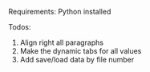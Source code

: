 Requirements:
Python installed

Todos:
1. Align right all paragraphs
2. Make the dynamic tabs for all values
3. Add save/load data by file number
